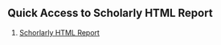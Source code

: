 ## Quick Access to Scholarly HTML Report
1. [Schorlarly HTML Report](https://andreiprepelita.github.io/Tehnical-Report-Vire-Midterm-evaluation/)
